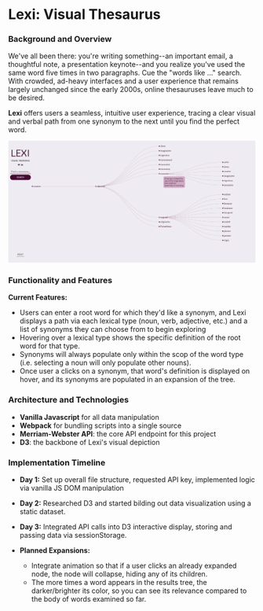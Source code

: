# Lexi: Visual Thesaurus
### Background and Overview
We've all been there: you're writing something--an important email, a thoughtful note, a presentation keynote--and you realize you've used the same word five times in two paragraphs. Cue the "words like ..." search. With crowded, ad-heavy interfaces and a user experience that remains largely unchanged since the early 2000s, online thesauruses leave much to be desired. 
    
**Lexi** offers users a seamless, intuitive user experience, tracing a clear visual and verbal path from one synonym to the next until you find the perfect word.

![Wireframe preview](src/assets/images/screenshot.png)

### Functionality and Features
**Current Features:**
* Users can enter a root word for which they'd like a synonym, and Lexi displays a path via each lexical type (noun, verb, adjective, etc.) and a list of synonyms they can choose from to begin exploring
* Hovering over a lexical type shows the specific definition of the root word for that type.
* Synonyms will always populate only within the scop of the word type (i.e. selecting a noun will only populate other nouns).
* Once user a clicks on a synonym, that word's definition is displayed on hover, and its synonyms are populated in an expansion of the tree. 


### Architecture and Technologies
* **Vanilla Javascript** for all data manipulation
* **Webpack** for bundling scripts into a single source
* **Merriam-Webster API**: the core API endpoint for this project
* **D3**: the backbone of Lexi's visual depiction
### Implementation Timeline
* **Day 1:** Set up overall file structure, requested API key, implemented logic via vanilla JS DOM manipulation
* **Day 2:** Researched D3 and started bilding out data visualization using a static dataset.
* **Day 3:** Integrated API calls into D3 interactive display, storing and passing data via sessionStorage.

* **Planned Expansions:**
    * Integrate animation so that if a user clicks an already expanded node, the node will collapse, hiding any of its children.
    * The more times a word appears in the results tree, the darker/brighter its color, so you can see its relevance compared to the body of words examined so far.